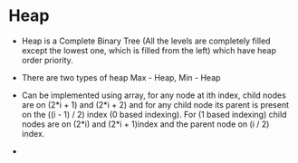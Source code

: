 # Heap

- Heap is a Complete Binary Tree (All the levels are completely filled except the lowest one, which is filled from the left) which have heap order priority.

- There are two types of heap Max - Heap, Min - Heap

- Can be implemented using array, for any node at ith index, child nodes are on (2\*i + 1) and (2\*i + 2) and for any child node its parent is present on the ((i - 1) / 2) index (0 based indexing). For (1 based indexing) child nodes are on (2\*i) and (2\*i + 1)index and the parent node on (i / 2) index.

- 